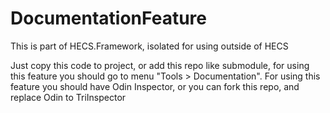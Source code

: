 # DocumentationFeature
This is part of HECS.Framework, isolated for using outside of HECS

Just copy this code to project, or add this repo like submodule, for using this feature you should go to menu "Tools > Documentation". For using this feature you should have Odin Inspector, or you can fork this repo, and replace Odin to TriInspector
